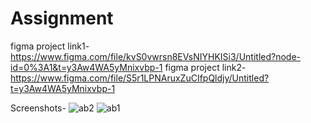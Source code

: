 # Assignment


figma project link1-    https://www.figma.com/file/kvS0vwrsn8EVsNIYHKISi3/Untitled?node-id=0%3A1&t=y3Aw4WA5yMnixvbp-1
figma project link2-    https://www.figma.com/file/S5r1LPNAruxZuCIfpQldjy/Untitled?t=y3Aw4WA5yMnixvbp-1


Screenshots-
![ab2](https://user-images.githubusercontent.com/111244358/213397456-0b36dbe4-aff5-424e-940c-6fe9d95df002.jpeg)
![ab1](https://user-images.githubusercontent.com/111244358/213397443-b314d638-0a6e-42e7-af5a-0ab72ed6b716.jpeg)
